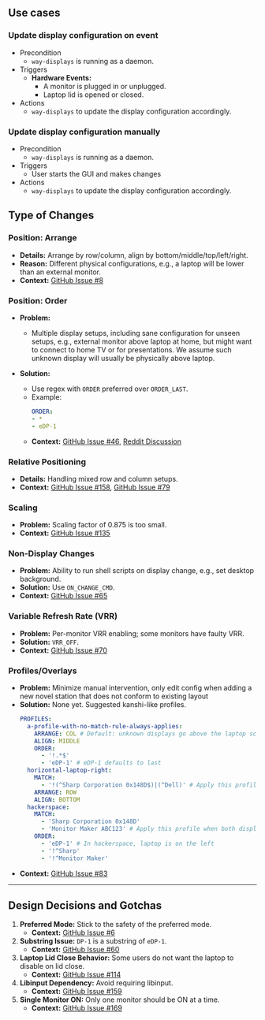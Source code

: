 ## Use cases

### Update display configuration on event

- Precondition
  - `way-displays` is running as a daemon.
- Triggers
  - **Hardware Events:**
    - A monitor is plugged in or unplugged.
    - Laptop lid is opened or closed.
- Actions
  - `way-displays` to update the display configuration accordingly.

### Update display configuration manually

- Precondition
  - `way-displays` is running as a daemon.
- Triggers
  - User starts the GUI and makes changes
- Actions
  - `way-displays` to update the display configuration accordingly.

## Type of Changes

### Position: Arrange
- **Details:** Arrange by row/column, align by bottom/middle/top/left/right.
- **Reason:** Different physical configurations, e.g., a laptop will be lower than an external monitor.
- **Context:** [GitHub Issue #8](https://github.com/alex-courtis/way-displays/issues/8)

### Position: Order
- **Problem:** 
  - Multiple display setups, including sane configuration for unseen setups, e.g., external monitor above laptop at home, but might want to connect to home TV or for presentations. We assume such unknown display will usually be physically above laptop.

- **Solution:**
  - Use regex with `ORDER` preferred over `ORDER_LAST`.
  - Example:
    ```yaml
    ORDER:
    - *
    - eDP-1
    ```
  - **Context:** [GitHub Issue #46](https://github.com/alex-courtis/way-displays/issues/46), [Reddit Discussion](https://www.reddit.com/r/swaywm/comments/ruhc0t/comment/hqzkeng/?utm_source=reddit&utm_medium=web2x&context=3)

### Relative Positioning
- **Details:** Handling mixed row and column setups.
- **Context:** [GitHub Issue #158](https://github.com/alex-courtis/way-displays/issues/158), [GitHub Issue #79](https://github.com/alex-courtis/way-displays/issues/79)

### Scaling
- **Problem:** Scaling factor of 0.875 is too small.
- **Context:** [GitHub Issue #135](https://github.com/alex-courtis/way-displays/issues/135)

### Non-Display Changes
- **Problem:** Ability to run shell scripts on display change, e.g., set desktop background.
- **Solution:** Use `ON_CHANGE_CMD`.
- **Context:** [GitHub Issue #65](https://github.com/alex-courtis/way-displays/issues/65)

### Variable Refresh Rate (VRR)
- **Problem:** Per-monitor VRR enabling; some monitors have faulty VRR.
- **Solution:** `VRR_OFF`.
- **Context:** [GitHub Issue #70](https://github.com/alex-courtis/way-displays/issues/70)

### Profiles/Overlays
- **Problem:** Minimize manual intervention, only edit config when adding a new novel station that does not conform to existing layout
- **Solution:** None yet. Suggested kanshi-like profiles.
  ```yaml
  PROFILES:
    a-profile-with-no-match-rule-always-applies:
      ARRANGE: COL # Default: unknown displays go above the laptop screen, e.g., for projectors
      ALIGN: MIDDLE
      ORDER:
        - '!.*$'
        - 'eDP-1' # eDP-1 defaults to last
    horizontal-laptop-right:
      MATCH:
        - '!(^Sharp Corporation 0x148D$)|(^Dell)' # Apply this profile when either display is present
      ARRANGE: ROW
      ALIGN: BOTTOM
    hackerspace:
      MATCH:
        - 'Sharp Corporation 0x148D'
        - 'Monitor Maker ABC123' # Apply this profile when both displays are present
      ORDER:
        - 'eDP-1' # In hackerspace, laptop is on the left
        - '!^Sharp'
        - '!^Monitor Maker'
  ```
- **Context:** [GitHub Issue #83](https://github.com/alex-courtis/way-displays/issues/83)

---

## Design Decisions and Gotchas

1. **Preferred Mode:** Stick to the safety of the preferred mode. 
   - **Context:** [GitHub Issue #6](https://github.com/alex-courtis/way-displays/issues/6)
2. **Substring Issue:** `DP-1` is a substring of `eDP-1`.
   - **Context:** [GitHub Issue #60](https://github.com/alex-courtis/way-displays/issues/60)
3. **Laptop Lid Close Behavior:** Some users do not want the laptop to disable on lid close.
   - **Context:** [GitHub Issue #114](https://github.com/alex-courtis/way-displays/issues/114)
4. **Libinput Dependency:** Avoid requiring libinput.
   - **Context:** [GitHub Issue #159](https://github.com/alex-courtis/way-displays/issues/159)
5. **Single Monitor ON:** Only one monitor should be ON at a time.
   - **Context:** [GitHub Issue #169](https://github.com/alex-courtis/way-displays/issues/169)

